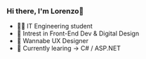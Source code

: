### Hi there, I'm Lorenzo👋
- 👨‍💻 IT Engineering student 
- 🔭 Intrest in Front-End Dev & Digital Design
- 📱 Wannabe UX Designer
- 🌱 Currently learing -> C# / ASP.NET
